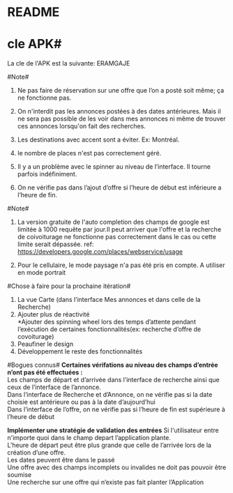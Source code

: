 # README #

# cle APK#
La cle de l'APK est la suivante: ERAMGAJE

#Note#
<!-- 26 avril 2015 -->
1. Ne pas faire de réservation sur une offre que l’on a posté soit même; ça ne fonctionne pas.

2. On n'interdit pas les annonces postées à des dates antérieures. Mais il ne sera pas possible de les voir dans mes annonces ni même de trouver ces annonces lorsqu'on fait des recherches.

3. Les destinations avec accent sont a éviter. Ex: Montréal.
 
4. le nombre de places n'est pas correctement géré.

5. Il y a un problème avec le spinner au niveau de l’interface. Il tourne parfois indéfiniment.

6. On ne vérifie pas dans l’ajout d’offre si l’heure de début est inférieure a l’heure de fin.


#Note#
<!-- 22 mars 2015 -->
1. La version gratuite de l'auto completion des champs de google est limitée à 1000 requête par jour.Il peut arriver que l'offre et la recherche de coivoiturage ne fonctionne pas correctement  dans le cas ou cette limite serait dépassée. ref: https://developers.google.com/places/webservice/usage

2. Pour le cellulaire, le mode paysage n'a pas été pris en compte. A utiliser en mode portrait

#Chose à faire pour la prochaine itération#

1. La vue Carte (dans l’interface Mes annonces et dans celle de la Recherche)  
2. Ajouter plus de réactivité  
    *Ajouter des spinning wheel lors des temps d’attente pendant l’exécution de certaines fonctionnalités(ex: recherche d’offre de covoiturage)  
3. Peaufiner le design  
4. Développement le reste des fonctionnalités

#Bogues connus#
**Certaines vérifations au niveau des champs d’entrée n’ont pas été effectuées :**  
       Les champs de départ et d’arrivée dans l’interface de recherche ainsi que ceux de l’interface de l’annonce.   
       Dans l’interface de Recherche et d’Annonce, on ne vérifie pas si la date choisie est antérieure ou pas à la date d’aujourd’hui  
       Dans l’interface de l’offre, on ne vérifie pas si l’heure de fin est supérieure à l’heure de début  

**Implémenter une stratégie de validation des entrées** 
      Si l'utilisateur entre n'importe quoi dans le champ depart l’application plante.  
      L’heure de départ peut être plus grande que celle de l’arrivée lors de la création d’une offre.  
      Les dates peuvent être dans le passé  
      Une offre avec des champs incomplets ou invalides ne doit pas pouvoir être soumise  
      Une recherche sur une offre qui n’existe pas fait planter l’Application